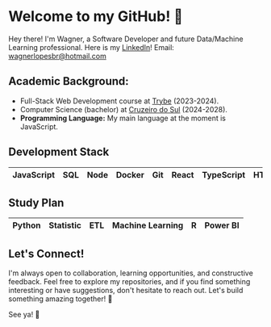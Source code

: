 # Welcome to my GitHub! 👋

  Hey there! I'm Wagner, a Software Developer and future Data/Machine Learning professional. Here is my [LinkedIn](https://www.linkedin.com/in/wagnerlopesbr/)!
Email: wagnerlopesbr@hotmail.com

## **Academic Background:**
- Full-Stack Web Development course at [Trybe](https://www.betrybe.com/) (2023-2024).
- Computer Science (bachelor) at [Cruzeiro do Sul](https://www.cruzeirodosulvirtual.com.br/) (2024-2028).
- **Programming Language:** My main language at the moment is JavaScript.

## **Development Stack**
<div>
  <table>
    <thead>
      <tr>
        <th>JavaScript</th>
        <th>SQL</th>
        <th>Node</th>
        <th>Docker</th>
        <th>Git</th>
        <th>React</th>
        <th>TypeScript</th>
        <th>HTML</th>
        <th>CSS</th>
      </tr>
    </thead>
  </table>
</div>

## **Study Plan**
<div>
  <table>
    <thead>
      <tr>
        <th>Python</th>
        <th>Statistic</th>
        <th>ETL</th>
        <th>Machine Learning</th>
        <th>R</th>
        <th>Power BI</th>
      </tr>
    </thead>
  </table>
</div>

## Let's Connect!
I'm always open to collaboration, learning opportunities, and constructive feedback. Feel free to explore my repositories, and if you find something interesting or have suggestions, don't hesitate to reach out. Let's build something amazing together! 🚀

See ya! 🌟
